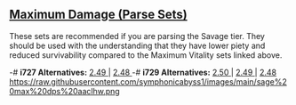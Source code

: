 ## [Maximum Damage (Parse Sets) ](<https://xivgear.app/?page=sl%7Ced96aab6-9f90-491d-9113-2b629714870b>)
These sets are recommended if you are parsing the Savage tier. They should be used with the understanding that they have lower piety and reduced survivability compared to the Maximum Vitality sets linked above.

-# **i727 Alternatives:** [2.49 ](<https://xivgear.app/?page=sl%7Ccdccbe44-ccff-4da7-bc06-c6840443221d>) | [2.48 ](<https://xivgear.app/?page=sl%7Cf8ab7e7e-f1ab-409d-b344-82ca3e60d77c>)
-# **i729 Alternatives:** [2.50 ](<https://xivgear.app/?page=sl%7C2270d00f-7044-4f39-a843-4f2d06b7db69>) | [2.49 ](<https://xivgear.app/?page=sl%7C2d17d520-8cbb-4401-a203-edc0b0c70cc8>) | [2.48 ](<https://xivgear.app/?page=sl%7C99605ce7-ddf4-4a69-90cc-7d1f82449fec>)
https://raw.githubusercontent.com/symphonicabyss1/images/main/sage%20max%20dps%20aaclhw.png

